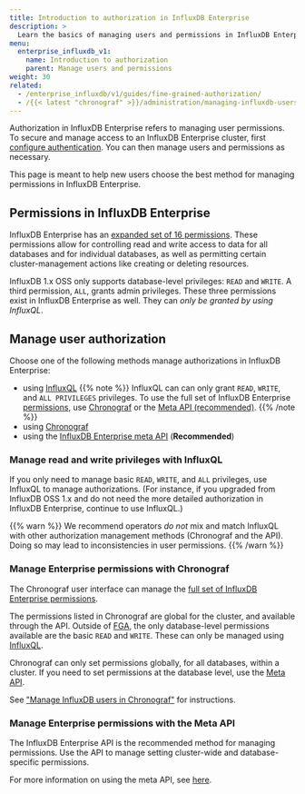 ```yaml
---
title: Introduction to authorization in InfluxDB Enterprise
description: >
  Learn the basics of managing users and permissions in InfluxDB Enterprise.
menu:
  enterprise_influxdb_v1:
    name: Introduction to authorization
    parent: Manage users and permissions
weight: 30
related:
  - /enterprise_influxdb/v1/guides/fine-grained-authorization/
  - /{{< latest "chronograf" >}}/administration/managing-influxdb-users/
---
```


Authorization in InfluxDB Enterprise refers to managing user permissions.
To secure and manage access to an InfluxDB Enterprise cluster,
first [configure authentication](/enterprise_influxdb/v1/administration/configure/security/authentication/).
You can then manage users and permissions as necessary.

This page is meant to help new users choose the best method
for managing permissions in InfluxDB Enterprise.

## Permissions in InfluxDB Enterprise

InfluxDB Enterprise has an [expanded set of 16 permissions](/enterprise_influxdb/v1/administration/manage/users-and-permissions/permissions/#permissions).
These permissions allow for
controlling read and write access to data for all databases and for individual databases,
as well as permitting certain cluster-management actions like creating or deleting resources.

InfluxDB 1.x OSS only supports database-level privileges: `READ` and `WRITE`.
A third permission, `ALL`, grants admin privileges.
These three permissions exist in InfluxDB Enterprise as well.
They can _only be granted by using InfluxQL_.

## Manage user authorization

Choose one of the following methods manage authorizations in InfluxDB Enterprise:

- using [InfluxQL](#manage-read-and-write-privileges-with-influxql)
  {{% note %}}
InfluxQL can can only grant `READ`, `WRITE`, and `ALL PRIVILEGES` privileges.
To use the full set of InfluxDB Enterprise [permissions](/enterprise_influxdb/v1/administration/manage/users-and-permissions/permissions/),
use [Chronograf](#manage-specific-privileges-with-chronograf)
or the [Meta API (recommended)](#influxdb-enterprise-meta-api).
  {{% /note %}}
- using [Chronograf](#manage-enterprise-permissions-with-chronograf)
- using the [InfluxDB Enterprise meta API](#manage-enterprise-permissions-with-the-meta-api) (**Recommended**)

### Manage read and write privileges with InfluxQL

If you only need to manage basic `READ`, `WRITE`, and `ALL` privileges,
use InfluxQL to manage authorizations.
(For instance, if you upgraded from InfluxDB OSS 1.x
and do not need the more detailed authorization in InfluxDB Enterprise, continue to use InfluxQL.)

{{% warn %}}
We recommend operators *do not* mix and match InfluxQL
with other authorization management methods (Chronograf and the API).
Doing so may lead to inconsistencies in user permissions.
{{% /warn %}}

### Manage Enterprise permissions with Chronograf

The Chronograf user interface can manage the
[full set of InfluxDB Enterprise permissions](/enterprise_influxdb/v1/administration/manage/users-and-permissions/permissions/#permissions).

The permissions listed in Chronograf are global for the cluster, and available through the API.
Outside of [FGA](/enterprise_influxdb/v1/administration/manage/users-and-permissions/fine-grained-authorization),
the only database-level permissions available are the basic `READ` and `WRITE`.
These can only be managed using [InfluxQL](#manage-read-and-write-privileges-with-influxql).

Chronograf can only set permissions globally, for all databases, within a cluster.
If you need to set permissions at the database level, use the [Meta API](#influxdb-enterprise-meta-api).

See ["Manage InfluxDB users in Chronograf"](/chronograf/v1/administration/managing-influxdb-users/)
for instructions.

### Manage Enterprise permissions with the Meta API

The InfluxDB Enterprise API is the recommended method for managing permissions.
Use the API to manage setting cluster-wide and database-specific permissions.

For more information on using the meta API,
see [here](/enterprise_influxdb/v1/administration/manage/users-and-permissions/authorization-api).

